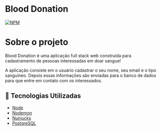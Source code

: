 # Blood Donation

[![NPM](https://img.shields.io/npm/1/react)](https://github.com/victorh5/bloodDonation/blob/master/LICENSE)

# Sobre o projeto

Blood Donation é uma aplicação full stack web construída para cadastramento de pessoas interessadas em doar sangue!

A aplicação consiste em o usuário cadastrar o seu nome, seu email e o tipo sanguíneo. Depois essas informações são enviadas para o banco de dados para que entre em contato com os interessados.

## :rocket: Tecnologias Utilizadas

- [Node](https://nodejs.org/en/)
- [Nodemon](https://nodemon.io/)
- [Nunjucks](https://mozilla.github.io/nunjucks/)
- [PostgreSQL](https://www.postgresql.org/)

